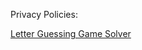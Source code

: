 Privacy Policies:

[Letter Guessing Game Solver](https://benlaflen.github.io/PrivacyPolicy/LetterGuessingGamePrivacyPolicy.html)
